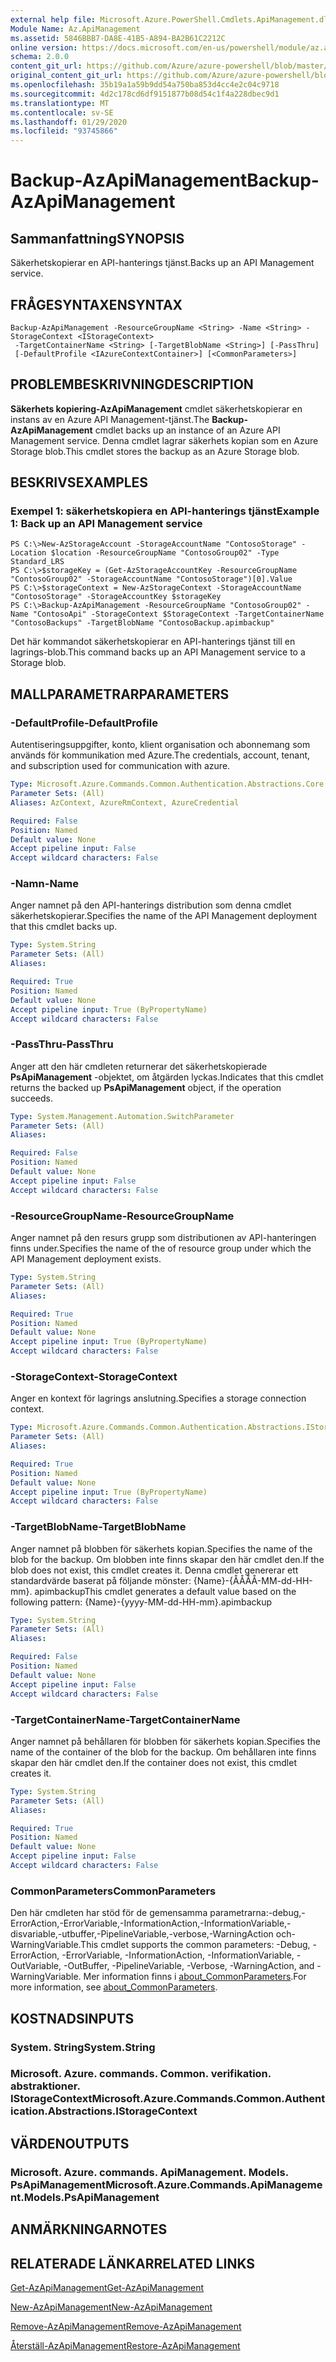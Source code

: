```yaml
---
external help file: Microsoft.Azure.PowerShell.Cmdlets.ApiManagement.dll-Help.xml
Module Name: Az.ApiManagement
ms.assetid: 5846BBB7-DA8E-41B5-A894-BA2B61C2212C
online version: https://docs.microsoft.com/en-us/powershell/module/az.apimanagement/backup-azapimanagement
schema: 2.0.0
content_git_url: https://github.com/Azure/azure-powershell/blob/master/src/ApiManagement/ApiManagement/help/Backup-AzApiManagement.md
original_content_git_url: https://github.com/Azure/azure-powershell/blob/master/src/ApiManagement/ApiManagement/help/Backup-AzApiManagement.md
ms.openlocfilehash: 35b19a1a59b9dd54a750ba853d4cc4e2c04c9718
ms.sourcegitcommit: 4d2c178cd6df9151877b08d54c1f4a228dbec9d1
ms.translationtype: MT
ms.contentlocale: sv-SE
ms.lasthandoff: 01/29/2020
ms.locfileid: "93745866"
---
```

# <span data-ttu-id="820d0-101">Backup-AzApiManagement</span><span class="sxs-lookup"><span data-stu-id="820d0-101">Backup-AzApiManagement</span></span>

## <span data-ttu-id="820d0-102">Sammanfattning</span><span class="sxs-lookup"><span data-stu-id="820d0-102">SYNOPSIS</span></span>
<span data-ttu-id="820d0-103">Säkerhetskopierar en API-hanterings tjänst.</span><span class="sxs-lookup"><span data-stu-id="820d0-103">Backs up an API Management service.</span></span>

## <span data-ttu-id="820d0-104">FRÅGESYNTAXEN</span><span class="sxs-lookup"><span data-stu-id="820d0-104">SYNTAX</span></span>

```
Backup-AzApiManagement -ResourceGroupName <String> -Name <String> -StorageContext <IStorageContext>
 -TargetContainerName <String> [-TargetBlobName <String>] [-PassThru]
 [-DefaultProfile <IAzureContextContainer>] [<CommonParameters>]
```

## <span data-ttu-id="820d0-105">PROBLEMBESKRIVNING</span><span class="sxs-lookup"><span data-stu-id="820d0-105">DESCRIPTION</span></span>
<span data-ttu-id="820d0-106">**Säkerhets kopiering-AzApiManagement** cmdlet säkerhetskopierar en instans av en Azure API Management-tjänst.</span><span class="sxs-lookup"><span data-stu-id="820d0-106">The **Backup-AzApiManagement** cmdlet backs up an instance of an Azure API Management service.</span></span>
<span data-ttu-id="820d0-107">Denna cmdlet lagrar säkerhets kopian som en Azure Storage blob.</span><span class="sxs-lookup"><span data-stu-id="820d0-107">This cmdlet stores the backup as an Azure Storage blob.</span></span>

## <span data-ttu-id="820d0-108">BESKRIVS</span><span class="sxs-lookup"><span data-stu-id="820d0-108">EXAMPLES</span></span>

### <span data-ttu-id="820d0-109">Exempel 1: säkerhetskopiera en API-hanterings tjänst</span><span class="sxs-lookup"><span data-stu-id="820d0-109">Example 1: Back up an API Management service</span></span>
```
PS C:\>New-AzStorageAccount -StorageAccountName "ContosoStorage" -Location $location -ResourceGroupName "ContosoGroup02" -Type Standard_LRS
PS C:\>$storageKey = (Get-AzStorageAccountKey -ResourceGroupName "ContosoGroup02" -StorageAccountName "ContosoStorage")[0].Value
PS C:\>$storageContext = New-AzStorageContext -StorageAccountName "ContosoStorage" -StorageAccountKey $storageKey
PS C:\>Backup-AzApiManagement -ResourceGroupName "ContosoGroup02" -Name "ContosoApi" -StorageContext $StorageContext -TargetContainerName "ContosoBackups" -TargetBlobName "ContosoBackup.apimbackup"
```

<span data-ttu-id="820d0-110">Det här kommandot säkerhetskopierar en API-hanterings tjänst till en lagrings-blob.</span><span class="sxs-lookup"><span data-stu-id="820d0-110">This command backs up an API Management service to a Storage blob.</span></span>

## <span data-ttu-id="820d0-111">MALLPARAMETRAR</span><span class="sxs-lookup"><span data-stu-id="820d0-111">PARAMETERS</span></span>

### <span data-ttu-id="820d0-112">-DefaultProfile</span><span class="sxs-lookup"><span data-stu-id="820d0-112">-DefaultProfile</span></span>
<span data-ttu-id="820d0-113">Autentiseringsuppgifter, konto, klient organisation och abonnemang som används för kommunikation med Azure.</span><span class="sxs-lookup"><span data-stu-id="820d0-113">The credentials, account, tenant, and subscription used for communication with azure.</span></span>

```yaml
Type: Microsoft.Azure.Commands.Common.Authentication.Abstractions.Core.IAzureContextContainer
Parameter Sets: (All)
Aliases: AzContext, AzureRmContext, AzureCredential

Required: False
Position: Named
Default value: None
Accept pipeline input: False
Accept wildcard characters: False
```

### <span data-ttu-id="820d0-114">-Namn</span><span class="sxs-lookup"><span data-stu-id="820d0-114">-Name</span></span>
<span data-ttu-id="820d0-115">Anger namnet på den API-hanterings distribution som denna cmdlet säkerhetskopierar.</span><span class="sxs-lookup"><span data-stu-id="820d0-115">Specifies the name of the API Management deployment that this cmdlet backs up.</span></span>

```yaml
Type: System.String
Parameter Sets: (All)
Aliases:

Required: True
Position: Named
Default value: None
Accept pipeline input: True (ByPropertyName)
Accept wildcard characters: False
```

### <span data-ttu-id="820d0-116">-PassThru</span><span class="sxs-lookup"><span data-stu-id="820d0-116">-PassThru</span></span>
<span data-ttu-id="820d0-117">Anger att den här cmdleten returnerar det säkerhetskopierade **PsApiManagement** -objektet, om åtgärden lyckas.</span><span class="sxs-lookup"><span data-stu-id="820d0-117">Indicates that this cmdlet returns the backed up **PsApiManagement** object, if the operation succeeds.</span></span>

```yaml
Type: System.Management.Automation.SwitchParameter
Parameter Sets: (All)
Aliases:

Required: False
Position: Named
Default value: None
Accept pipeline input: False
Accept wildcard characters: False
```

### <span data-ttu-id="820d0-118">-ResourceGroupName</span><span class="sxs-lookup"><span data-stu-id="820d0-118">-ResourceGroupName</span></span>
<span data-ttu-id="820d0-119">Anger namnet på den resurs grupp som distributionen av API-hanteringen finns under.</span><span class="sxs-lookup"><span data-stu-id="820d0-119">Specifies the name of the of resource group under which the API Management deployment exists.</span></span>

```yaml
Type: System.String
Parameter Sets: (All)
Aliases:

Required: True
Position: Named
Default value: None
Accept pipeline input: True (ByPropertyName)
Accept wildcard characters: False
```

### <span data-ttu-id="820d0-120">-StorageContext</span><span class="sxs-lookup"><span data-stu-id="820d0-120">-StorageContext</span></span>
<span data-ttu-id="820d0-121">Anger en kontext för lagrings anslutning.</span><span class="sxs-lookup"><span data-stu-id="820d0-121">Specifies a storage connection context.</span></span>

```yaml
Type: Microsoft.Azure.Commands.Common.Authentication.Abstractions.IStorageContext
Parameter Sets: (All)
Aliases:

Required: True
Position: Named
Default value: None
Accept pipeline input: True (ByPropertyName)
Accept wildcard characters: False
```

### <span data-ttu-id="820d0-122">-TargetBlobName</span><span class="sxs-lookup"><span data-stu-id="820d0-122">-TargetBlobName</span></span>
<span data-ttu-id="820d0-123">Anger namnet på blobben för säkerhets kopian.</span><span class="sxs-lookup"><span data-stu-id="820d0-123">Specifies the name of the blob for the backup.</span></span>
<span data-ttu-id="820d0-124">Om blobben inte finns skapar den här cmdlet den.</span><span class="sxs-lookup"><span data-stu-id="820d0-124">If the blob does not exist, this cmdlet creates it.</span></span>
<span data-ttu-id="820d0-125">Denna cmdlet genererar ett standardvärde baserat på följande mönster: {Name}-{ÅÅÅÅ-MM-dd-HH-mm}. apimbackup</span><span class="sxs-lookup"><span data-stu-id="820d0-125">This cmdlet generates a default value based on the following pattern: {Name}-{yyyy-MM-dd-HH-mm}.apimbackup</span></span>

```yaml
Type: System.String
Parameter Sets: (All)
Aliases:

Required: False
Position: Named
Default value: None
Accept pipeline input: False
Accept wildcard characters: False
```

### <span data-ttu-id="820d0-126">-TargetContainerName</span><span class="sxs-lookup"><span data-stu-id="820d0-126">-TargetContainerName</span></span>
<span data-ttu-id="820d0-127">Anger namnet på behållaren för blobben för säkerhets kopian.</span><span class="sxs-lookup"><span data-stu-id="820d0-127">Specifies the name of the container of the blob for the backup.</span></span>
<span data-ttu-id="820d0-128">Om behållaren inte finns skapar den här cmdlet den.</span><span class="sxs-lookup"><span data-stu-id="820d0-128">If the container does not exist, this cmdlet creates it.</span></span>

```yaml
Type: System.String
Parameter Sets: (All)
Aliases:

Required: True
Position: Named
Default value: None
Accept pipeline input: False
Accept wildcard characters: False
```

### <span data-ttu-id="820d0-129">CommonParameters</span><span class="sxs-lookup"><span data-stu-id="820d0-129">CommonParameters</span></span>
<span data-ttu-id="820d0-130">Den här cmdleten har stöd för de gemensamma parametrarna:-debug,-ErrorAction,-ErrorVariable,-InformationAction,-InformationVariable,-disvariable,-utbuffer,-PipelineVariable,-verbose,-WarningAction och-WarningVariable.</span><span class="sxs-lookup"><span data-stu-id="820d0-130">This cmdlet supports the common parameters: -Debug, -ErrorAction, -ErrorVariable, -InformationAction, -InformationVariable, -OutVariable, -OutBuffer, -PipelineVariable, -Verbose, -WarningAction, and -WarningVariable.</span></span> <span data-ttu-id="820d0-131">Mer information finns i [about_CommonParameters](https://go.microsoft.com/fwlink/?LinkID=113216).</span><span class="sxs-lookup"><span data-stu-id="820d0-131">For more information, see [about_CommonParameters](https://go.microsoft.com/fwlink/?LinkID=113216).</span></span>

## <span data-ttu-id="820d0-132">KOSTNADS</span><span class="sxs-lookup"><span data-stu-id="820d0-132">INPUTS</span></span>

### <span data-ttu-id="820d0-133">System. String</span><span class="sxs-lookup"><span data-stu-id="820d0-133">System.String</span></span>

### <span data-ttu-id="820d0-134">Microsoft. Azure. commands. Common. verifikation. abstraktioner. IStorageContext</span><span class="sxs-lookup"><span data-stu-id="820d0-134">Microsoft.Azure.Commands.Common.Authentication.Abstractions.IStorageContext</span></span>

## <span data-ttu-id="820d0-135">VÄRDEN</span><span class="sxs-lookup"><span data-stu-id="820d0-135">OUTPUTS</span></span>

### <span data-ttu-id="820d0-136">Microsoft. Azure. commands. ApiManagement. Models. PsApiManagement</span><span class="sxs-lookup"><span data-stu-id="820d0-136">Microsoft.Azure.Commands.ApiManagement.Models.PsApiManagement</span></span>

## <span data-ttu-id="820d0-137">ANMÄRKNINGAR</span><span class="sxs-lookup"><span data-stu-id="820d0-137">NOTES</span></span>

## <span data-ttu-id="820d0-138">RELATERADE LÄNKAR</span><span class="sxs-lookup"><span data-stu-id="820d0-138">RELATED LINKS</span></span>

[<span data-ttu-id="820d0-139">Get-AzApiManagement</span><span class="sxs-lookup"><span data-stu-id="820d0-139">Get-AzApiManagement</span></span>](./Get-AzApiManagement.md)

[<span data-ttu-id="820d0-140">New-AzApiManagement</span><span class="sxs-lookup"><span data-stu-id="820d0-140">New-AzApiManagement</span></span>](./New-AzApiManagement.md)

[<span data-ttu-id="820d0-141">Remove-AzApiManagement</span><span class="sxs-lookup"><span data-stu-id="820d0-141">Remove-AzApiManagement</span></span>](./Remove-AzApiManagement.md)

[<span data-ttu-id="820d0-142">Återställ-AzApiManagement</span><span class="sxs-lookup"><span data-stu-id="820d0-142">Restore-AzApiManagement</span></span>](./Restore-AzApiManagement.md)



